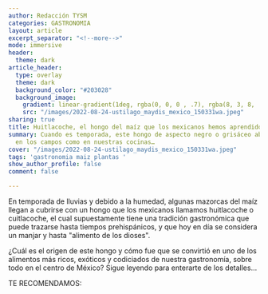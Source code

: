 ```yaml
---
author: Redacción TYSM
categories: GASTRONOMIA
layout: article
excerpt_separator: "<!--more-->"
mode: immersive
header:
  theme: dark
article_header:
  type: overlay
  theme: dark
  background_color: "#203028"
  background_image:
    gradient: linear-gradient(1deg, rgba(0, 0, 0 , .7), rgba(8, 3, 8, .9))
    src: "/images/2022-08-24-ustilago_maydis_mexico_150331wa.jpeg"
sharing: true
title: Huitlacoche, el hongo del maíz que los mexicanos hemos aprendido a disfrutar
summary: Cuando es temporada, este hongo de aspecto negro o grisáceo abunda tanto
  en los campos como en nuestras cocinas…
cover: "/images/2022-08-24-ustilago_maydis_mexico_150331wa.jpeg"
tags: 'gastronomia maiz plantas '
show_author_profile: false
comment: false

---
```

En temporada de lluvias y debido a la humedad, algunas mazorcas del maíz llegan a cubrirse con un hongo que los mexicanos llamamos huitlacoche o cuitlacoche, el cual supuestamente tiene una tradición gastronómica que puede trazarse hasta tiempos prehispánicos, y que hoy en día se considera un manjar y hasta "alimento de los dioses".

¿Cuál es el origen de este hongo y cómo fue que se convirtió en uno de los alimentos más ricos, exóticos y codiciados de nuestra gastronomía, sobre todo en el centro de México? Sigue leyendo para enterarte de los detalles…

TE RECOMENDAMOS: